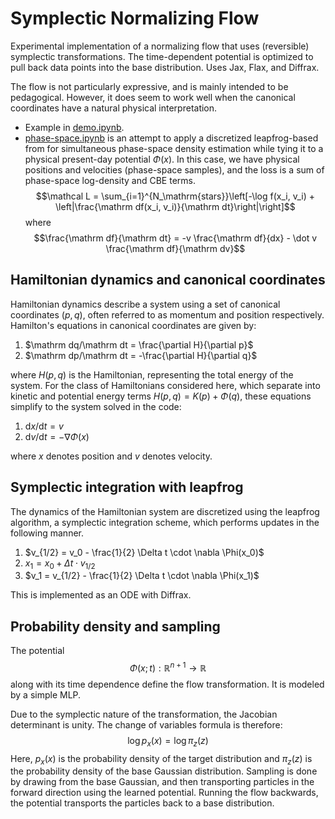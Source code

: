 # Symplectic Normalizing Flow 

Experimental implementation of a normalizing flow that uses (reversible) symplectic transformations. The time-dependent potential is optimized to pull back data points into the base distribution. Uses Jax, Flax, and Diffrax. 

The flow is not particularly expressive, and is mainly intended to be pedagogical. However, it does seem to work well when the canonical coordinates have a natural physical interpretation.

- Example in [demo.ipynb](demo.ipynb).
- [phase-space.ipynb](phase-space.ipynb) is an attempt to apply a discretized leapfrog-based from for simultaneous phase-space density estimation while tying it to a physical present-day potential $\Phi(x)$. In this case, we have physical positions and velocities (phase-space samples), and the loss is a sum of phase-space log-density and CBE terms.
$$\mathcal L = \sum_{i=1}^{N_\mathrm{stars}}\left[-\log f(x_i, v_i) + \left|\frac{\mathrm df(x_i, v_i)}{\mathrm dt}\right|\right]$$
where
$$\frac{\mathrm df}{\mathrm dt} = -v \frac{\mathrm df}{dx} - \dot v \frac{\mathrm df}{\mathrm dv}$$

## Hamiltonian dynamics and canonical coordinates

Hamiltonian dynamics describe a system using a set of canonical coordinates $(p, q)$, often referred to as momentum and position respectively. Hamilton's equations in canonical coordinates are given by:

1. $\mathrm dq/\mathrm dt = \frac{\partial H}{\partial p}$
2. $\mathrm dp/\mathrm dt = -\frac{\partial H}{\partial q}$

where $H(p, q)$ is the Hamiltonian, representing the total energy of the system. For the class of Hamiltonians considered here, which separate into kinetic and potential energy terms $H(p, q) = K(p) + \Phi(q)$, these equations simplify to the system solved in the code:

1. $\mathrm dx/\mathrm dt = v$
2. $\mathrm dv/\mathrm dt = -\nabla \Phi(x)$

where $x$ denotes position and $v$ denotes velocity.

## Symplectic integration with leapfrog

The dynamics of the Hamiltonian system are discretized using the leapfrog algorithm, a symplectic integration scheme, which performs updates in the following manner.

1. $v_{1/2} = v_0 - \frac{1}{2} \Delta t \cdot \nabla \Phi(x_0)$
2. $x_1 = x_0 + \Delta t \cdot v_{1/2}$
3. $v_1 = v_{1/2} - \frac{1}{2} \Delta t \cdot \nabla \Phi(x_1)$

This is implemented as an ODE with Diffrax.

## Probability density and sampling

The potential 
$$\Phi(x; t): \mathbb R^{n+1}\rightarrow \mathbb R$$
along with its time dependence define the flow transformation. It is modeled by a simple MLP. 

Due to the symplectic nature of the transformation, the Jacobian determinant is unity. The change of variables formula is therefore:
$$\log p_x(x) = \log \pi_z(z)$$
Here, $p_x(x)$ is the probability density of the target distribution and $\pi_z(z)$ is the probability density of the base Gaussian distribution. Sampling is done by drawing from the base Gaussian, and then transporting particles in the forward direction using the learned potential. Running the flow backwards, the potential transports the particles back to a base distribution.
